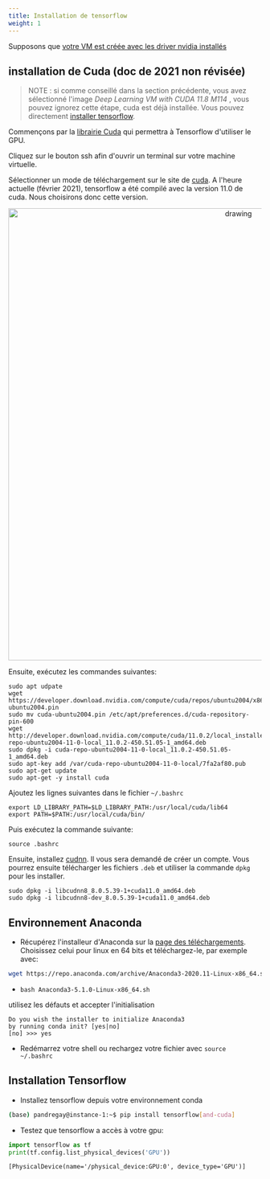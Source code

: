 ```yaml
---
title: Installation de tensorflow
weight: 1
---
```


Supposons que [votre VM est créée avec les driver nvidia installés](../../vm_creation/vm_creation/)

## installation de Cuda (doc de 2021 non révisée)

> NOTE : si comme conseillé dans la section précédente, vous avez sélectionné l'image _Deep Learning VM with CUDA 11.8 M114_ , vous pouvez ignorez cette étape, cuda est déjà installée. Vous pouvez directement [installer tensorflow](../../manual_configuration/tensorflow/#installation-tensorflow).

Commençons par la [librairie Cuda](https://docs.nvidia.com/deeplearning/cudnn/install-guide/index.html) qui permettra à Tensorflow d'utiliser le GPU. 

Cliquez sur le bouton ssh afin d'ouvrir un terminal sur votre machine virtuelle. 

Sélectionner un mode de téléchargement sur le site de [cuda](https://developer.nvidia.com/cuda-11.0-download-archive). 
A l'heure actuelle (février 2021), tensorflow a été compilé avec la version 11.0 de cuda. Nous choisirons donc cette version.

<center>
<img src="../../cuda.png" alt="drawing" width="900"/>
</center>


Ensuite, exécutez les commandes suivantes: 

```
sudo apt udpate
wget https://developer.download.nvidia.com/compute/cuda/repos/ubuntu2004/x86_64/cuda-ubuntu2004.pin
sudo mv cuda-ubuntu2004.pin /etc/apt/preferences.d/cuda-repository-pin-600
wget http://developer.download.nvidia.com/compute/cuda/11.0.2/local_installers/cuda-repo-ubuntu2004-11-0-local_11.0.2-450.51.05-1_amd64.deb
sudo dpkg -i cuda-repo-ubuntu2004-11-0-local_11.0.2-450.51.05-1_amd64.deb
sudo apt-key add /var/cuda-repo-ubuntu2004-11-0-local/7fa2af80.pub
sudo apt-get update
sudo apt-get -y install cuda
```

Ajoutez les lignes suivantes dans le fichier `~/.bashrc`
```
export LD_LIBRARY_PATH=$LD_LIBRARY_PATH:/usr/local/cuda/lib64
export PATH=$PATH:/usr/local/cuda/bin/
```

Puis exécutez la commande suivante: 
```Shell
source .bashrc
```

Ensuite, installez [cudnn](https://developer.nvidia.com/rdp/cudnn-archive). Il vous sera demandé de créer un compte. Vous pourrez ensuite télécharger les fichiers `.deb` et utiliser la commande `dpkg` pour les installer.
```
sudo dpkg -i libcudnn8_8.0.5.39-1+cuda11.0_amd64.deb
sudo dpkg -i libcudnn8-dev_8.0.5.39-1+cuda11.0_amd64.deb
```

## Environnement Anaconda 

* Récupérez l'installeur d'Anaconda sur la [page des téléchargements](https://www.anaconda.com/products/individual). 
Choisissez celui pour linux en 64 bits et téléchargez-le, par exemple avec:
```bash
wget https://repo.anaconda.com/archive/Anaconda3-2020.11-Linux-x86_64.sh
``` 

* `bash Anaconda3-5.1.0-Linux-x86_64.sh`

utilisez les défauts et accepter l'initialisation
```
Do you wish the installer to initialize Anaconda3
by running conda init? [yes|no]
[no] >>> yes
```
* Redémarrez votre shell ou rechargez votre fichier avec `source ~/.bashrc`

## Installation Tensorflow

* Installez tensorflow depuis votre environnement conda
```bash
(base) pandregay@instance-1:~$ pip install tensorflow[and-cuda] 
```
* Testez que tensorflow a accès à votre gpu: 
```python
import tensorflow as tf
print(tf.config.list_physical_devices('GPU'))
```

    [PhysicalDevice(name='/physical_device:GPU:0', device_type='GPU')]


